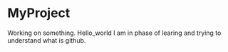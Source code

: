# MyProject
Working on something.
Hello_world I am in phase of learing and trying to understand what is github.
